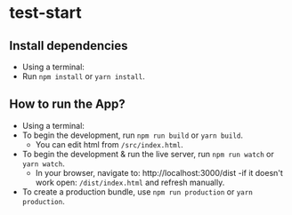 # test-start

## Install dependencies

* Using a terminal:
* Run `npm install` or `yarn install`.
  

## How to run the App?

* Using a terminal:
* To begin the development, run `npm run build` or `yarn build`.
  * You can edit html from `/src/index.html`.
* To begin the development & run the live server, run `npm run watch` or `yarn watch`.
  * In your browser, navigate to: http://localhost:3000/dist -if it doesn't work open: `/dist/index.html` and refresh manually.
* To create a production bundle, use `npm run production` or `yarn production`.